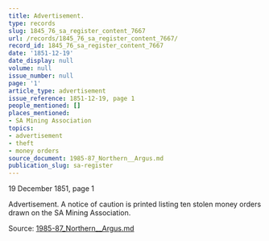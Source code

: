 ```yaml
---
title: Advertisement.
type: records
slug: 1845_76_sa_register_content_7667
url: /records/1845_76_sa_register_content_7667/
record_id: 1845_76_sa_register_content_7667
date: '1851-12-19'
date_display: null
volume: null
issue_number: null
page: '1'
article_type: advertisement
issue_reference: 1851-12-19, page 1
people_mentioned: []
places_mentioned:
- SA Mining Association
topics:
- advertisement
- theft
- money orders
source_document: 1985-87_Northern__Argus.md
publication_slug: sa-register
---
```


19 December 1851, page 1

Advertisement.  A notice of caution is printed listing ten stolen money orders drawn on the SA Mining Association.

Source: [1985-87_Northern__Argus.md](/downloads/markdown/1985-87_Northern__Argus.md)
